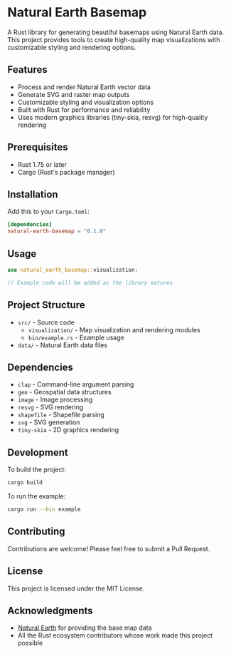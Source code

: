 # Natural Earth Basemap

A Rust library for generating beautiful basemaps using Natural Earth data. This project provides tools to create high-quality map visualizations with customizable styling and rendering options.

## Features

- Process and render Natural Earth vector data
- Generate SVG and raster map outputs
- Customizable styling and visualization options
- Built with Rust for performance and reliability
- Uses modern graphics libraries (tiny-skia, resvg) for high-quality rendering

## Prerequisites

- Rust 1.75 or later
- Cargo (Rust's package manager)

## Installation

Add this to your `Cargo.toml`:

```toml
[dependencies]
natural-earth-basemap = "0.1.0"
```

## Usage

```rust
use natural_earth_basemap::visualization;

// Example code will be added as the library matures
```

## Project Structure

- `src/` - Source code
  - `visualization/` - Map visualization and rendering modules
  - `bin/example.rs` - Example usage
- `data/` - Natural Earth data files

## Dependencies

- `clap` - Command-line argument parsing
- `geo` - Geospatial data structures
- `image` - Image processing
- `resvg` - SVG rendering
- `shapefile` - Shapefile parsing
- `svg` - SVG generation
- `tiny-skia` - 2D graphics rendering

## Development

To build the project:

```bash
cargo build
```

To run the example:

```bash
cargo run --bin example
```

## Contributing

Contributions are welcome! Please feel free to submit a Pull Request.

## License

This project is licensed under the MIT License.

## Acknowledgments

- [Natural Earth](https://www.naturalearthdata.com/) for providing the base map data
- All the Rust ecosystem contributors whose work made this project possible

